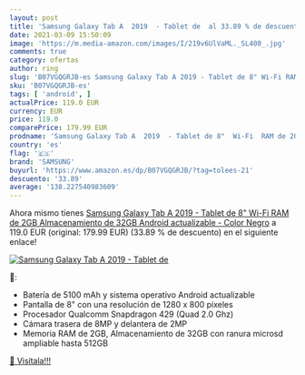 ```yaml
---
layout: post
title: 'Samsung Galaxy Tab A  2019  - Tablet de  al 33.89 % de descuento'
date: 2021-03-09 15:50:09
image: 'https://m.media-amazon.com/images/I/219v6UlVaML._SL400_.jpg'
comments: true
category: ofertas
author: ring
slug: 'B07VGQGRJB-es Samsung Galaxy Tab A 2019 - Tablet de 8" Wi-Fi RAM de 2GB...'
sku: 'B07VGQGRJB-es'
tags: [ 'android', ]
actualPrice: 119.0 EUR
currency: EUR
price: 119.0
comparePrice: 179.99 EUR
prodname: 'Samsung Galaxy Tab A  2019  - Tablet de 8"  Wi-Fi  RAM de 2GB  Almacenamiento de 32GB  Android actualizable  - Color Negro'
country: 'es'
flag: '🇪🇸'
brand: 'SAMSUNG'
buyurl: 'https://www.amazon.es/dp/B07VGQGRJB/?tag=tolees-21'
descuento: '33.89'
average: '138.227540983609'
---
```


Ahora mismo tienes [Samsung Galaxy Tab A  2019  - Tablet de 8"  Wi-Fi  RAM de 2GB  Almacenamiento de 32GB  Android actualizable  - Color Negro](https://www.amazon.es/dp/B07VGQGRJB/?tag=tolees-21) a 119.0 EUR (original: 179.99 EUR) (33.89 %  de descuento) en el siguiente enlace!

[![Samsung Galaxy Tab A  2019  - Tablet de ](https://m.media-amazon.com/images/I/219v6UlVaML._SL400_.jpg)](https://www.amazon.es/dp/B07VGQGRJB/?tag=tolees-21)

🔎:

- Batería de 5100 mAh y sistema operativo Android actualizable
- Pantalla de 8" con una resolución de 1280 x 800 píxeles
- Procesador Qualcomm Snapdragon 429 (Quad 2.0 Ghz)
- Cámara trasera de 8MP y delantera de 2MP
- Memoria RAM de 2GB, Almacenamiento de 32GB con ranura microsd ampliable hasta 512GB

[🛒 Visítala!!!](https://www.amazon.es/dp/B07VGQGRJB/?tag=tolees-21)
